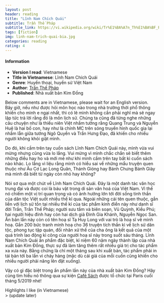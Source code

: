 ```yaml
---
layout: post
header: reading
title: "Lĩnh Nam Chích Quái"
subtitle: Trần Thế Pháp
subtitle_link: https://vi.wikipedia.org/wiki/Tr%E1%BA%A7n_Th%E1%BA%BF_Ph%C3%A1p
tags: [fiction]
img: linh-nam-trich-quai-bia.jpg
categories: reading
rating: 4
---
```


<h4 class="post-more">Information</h4>

- **Version I read**: Vietnamese
- **Title in Vietnamese**: Lĩnh Nam Chích Quái
- **Genre**: Huyền thoại, huyền sử Việt Nam
- **Author**: [Trần Thế Pháp](https://vi.wikipedia.org/wiki/Tr%E1%BA%A7n_Th%E1%BA%BF_Ph%C3%A1p)
- **Published**: Nhà xuất bản Kim Đồng

<div class="alert alert-success" role="alert">
Below comments are in Vietnamese, please wait for an English version.
</div>
Bây giờ, nếu như được hỏi môn học nào trong nhà trường thời phổ thông khiến cho mình e ngại nhất, thì có lẽ mình không cần phải nghĩ mà sẽ ngay lập tức trả lời rằng đó là môn lịch sử. Chúng ta cũng đã từng nghe những câu chuyện như là thiếu niên Việt nhầm tưởng rằng Quang Trung và Nguyễn Huệ là hai bố con, hay như là chính MC trên sóng truyền hình quốc gia lại nhầm lẫn giữa tướng Ngô Quyền và Trần Hưng Đạo, đã khiến cho nhiều người không khỏi giật mình.

Do đó, khi cầm trên tay cuốn sách Lĩnh Nam Chích Quái này, mình vừa vui mừng nhưng cũng vừa lo lắng. Vui mừng vì mình chắc chắn sẽ biết thêm những điều hay ho và mới mẻ như khi mình cầm trên tay bất kì cuốn sách nào khác. Lo lắng vì liệu rằng mình có hiểu sai về những mẩu truyện quen thuộc như Âu Cơ Lạc Long Quân, Thánh Gióng hay Bánh Chưng Bánh Giày mà mình đã biết từ ngày còn nhỏ hay không? 

Nói sơ qua một chút về Lĩnh Nam Chích Quái. Đây là một danh tác văn học trung đại và được coi là báu vật trong di sản văn hoá của Việt Nam. Vì thế nó chiếm một vị trí quan trọng và có ảnh hưởng lớn tới đời sống tinh thần của dân tộc Việt suốt nhiều thế kỉ qua. Ngoài những cái tên quen thuộc, gắn liền với lịch sử tồn tại nhiều thế kỉ của tác phẩm kinh điển này như danh sĩ đời Trần, Trần Thế Pháp; người sưu tầm và biên soạn, Vũ Quỳnh, Kiều Phú; hai người hiệu đính hay còn hai dịch giả Đinh Gia Khánh, Nguyễn Ngọc San. Ấn bản lần này còn có tên hoạ sĩ Tạ Huy Long với vai trò là hoạ sĩ vẽ minh hoạ. Gần 200 bức tranh minh hoạ cho 36 truyện tích thần kì về lịch sử dân tộc, phong tục tập quán, đối nhân xử thế của cha ông là kết quả của một quá trình lao động kì công của người hoạ sĩ này trong suốt sáu tháng. Lĩnh Nam Chích Quái ấn phẩm đặc biệt, kỉ niệm 60 năm ngày thành lập của nhà xuất bản Kim Đồng, thực sự đã làm tăng thêm rất nhiều giá trị cho tác phẩm xa xưa này. Bằng chứng là chỉ một tháng sau khi xuất bản, tác phẩm phải in tái bản tới ba lần vì cháy hàng (mặc dù cái giá của mỗi cuốn cũng khiến cho nhiều người phải nâng lên đặt xuống). 

Vậy có gì đặc biệt trong ấn phẩm lần này của nhà xuất bản Kim Đồng? Hãy cùng tìm hiểu nó thông qua sự kiện [Café Sách](https://www.facebook.com/cafesach.france/) được tổ chức tại Paris cuối tháng 5/2019 nhé!

<div class="tomTat">
<div id="btTomTat" class="collapsed" data-toggle="collapse" href="#ndTomTat"><span>Highlights I like (in Vietnamese)</span></div>
<div id="ndTomTat" markdown="1" class="collapse multi-collapse">
>  (update later)
</div>
</div>
